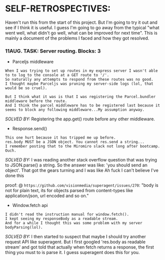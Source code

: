 # SELF-RETROSPECTIVES:

Haven't run this from the start of this project. But I'm going to try it out and see if I think it is useful. I guess I'm going to go away from the typical "what went well, what didn't go well, what can be improved for next time". This is mainly a document of the problems I faced and how they got resolved.

### 11AUG. TASK: Server routing. Blocks: 3

- Parceljs middleware
```
When I was trying to set up routes in my express server I wasn't able to to log to the console at a GET route to '/'.
So naturally any attempts to respond from these routes was no good.
I thought maybe Parceljs was pruning my server-side logs (lol, that would be so cruel).

But I think what it was is that I was registering the Parcel.bundler middleware before the route.
And I think the parcel middleware has to be registered last because it seems to block any following middleware...My assumption anyway.
```
*SOLVED BY:* Registering the app.get() route before any other middleware.

- Response.send()
```
This one hurt because it has tripped me up before.
res.body MUST be a JSON object. You cannot res.send a string...
I remember posting that to the Miromiro slack not long after bootcamp. Ouch.
```
*SOLVED BY:* I was reading another stack overflow question that was trying to JSON.parse() a string. So the answer was like: 'you should send an object'. That got the gears turning and I was like Ah fuck I can't believe I've done this

proof: @ `https://github.com/visionmedia/superagent/issues/270`: "body is not for plain text, its for objects parsed from content-types like application/json, url encoded and so on."

- Window.fetch api
```
I didn't read the instruction manual for window.fetch().
I kept seeing my responseBody as a readable stream.
And for a while I thought this was some problem with my server bodyParsing(lol).
```
*SOLVED BY:* I then started to suspect that maybe I should try another request API like superagent. But I first googled 'res.body as readable stream' and got told that actually when fetch returns a response, the first thing you must to is parse it. I guess superagent does this for you.

